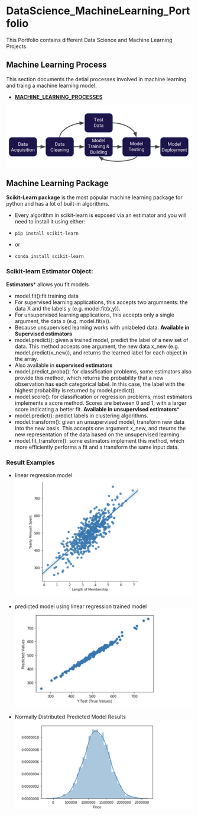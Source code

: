 # DataScience_MachineLearning_Portfolio
 This Portfolio contains different Data Science and Machine Learning Projects.


## Machine Learning Process
This section documents the detial processes involved in machine learning and traing a machine learning model.

 - **[MACHINE_LEARNING_PROCESSES](./ml_foundamentals.md)**

 ![ml_processes](./images/ML_Process.png) 

## Machine Learning Package

**Scikit-Learn package** is the most popular machine learning package for python and has a lot of built-in algorithms.
- Every algorithm in scikit-learn is exposed via an estimator and you will need to install it using either:

- `pip install scikit-learn`
- or
- `conda install scikit-learn`

### Scikit-learn Estimator Object:

**Estimators*** allows you fit models
 - model.fit():fit training data
 - For supervised learning applications, this accepts two argumnents: the data X and the labels y (e.g. model.fit(x,y)).
 - For unsupervised learning applications, this accepts only a single argument, the data x (e.g. model.fit(x)).
 - Because unsupervised learning works with unlabeled data.
**Available in Supervised estimators**
 - model.predict(): given a trained model, predict the label of a new set of data. This method accepts one argument, the new data x_new (e.g. model.predict(x_new)), and returns the learned label for each object in the array.
 - Also available in **supervised estimators**
 - model.predict_proba(): for classification problems, some estimators also provide this method, which returns the probability that a new observation has each categorical label. In this case, the label with the highest probability is returned by model.predict().
 - model.score(): for classification or regression problems, most estimators implements a score method. Scores are between 0 and 1, with a larger score indicating a better fit.
**Available in unsupervised estimators***
 - model.predict(): predict labels in clustering algorithms.
 - model.transform(): given an unsupervised model, transform new data into the new basis. This accepts one argument x_new, and rteurns the new representation of the data based on the unsupervised learning.
 - model.fit_transform(): some estimators implement this method, which more efficiently performs a fit and a transform the same input data.
 

### Result Examples

- linear regression model 
![lm_model](./images/linear_regression_model.png)

- predicted model using linear regression trained model
![predicted_model](./images/predicted_test.png) 

- Normally Distributed Predicted Model Results
![normally_dsn_model](./images/predicted_ted_dsn.png) 




